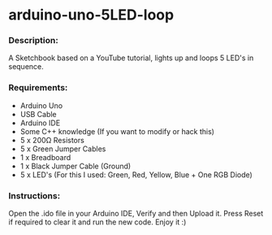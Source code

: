 # arduino-uno-5LED-loop

### Description:
A Sketchbook based on a YouTube tutorial, lights up and loops 5 LED's in sequence.

### Requirements:
- Arduino Uno
- USB Cable
- Arduino IDE
- Some C++ knowledge (If you want to modify or hack this)
- 5 x 200Ω Resistors
- 5 x Green Jumper Cables
- 1 x Breadboard
- 1 x Black Jumper Cable (Ground)
- 5 x LED's (For this I used: Green, Red, Yellow, Blue + One RGB Diode)

### Instructions:
Open the .ido file in your Arduino IDE, Verify and then Upload it.
Press Reset if required to clear it and run the new code.
Enjoy it :)
